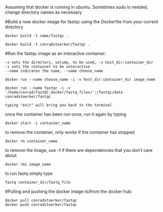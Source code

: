 Assuming that docker is running in ubuntu. 
Sometimes sudo is needed, change directory names as necessary

#Build a new docker image for fastqc using the Dockerfile from your current directory

	docker build -t name/fastqc .
	
	docker build -t conradstoerker/fastqc .

	
#Run the fastqc image as an interactive container:

	-v sets the directory, volume, to be used, -v host_dir:container_dir
	-i sets the container to be interactive
	--name indicates the name, --name choose_name

	docker run --name choose_name -i -v host_dir:container_dir image_name

	docker run --name fastqc -i -v '/home/conrad/fastQC_docker/fastq_files/':/fastqc/data conradstoerker/fastqc

	typing "exit" will bring you back to the terminal


once the container has been run once, run it again by typing

	docker start -i container_name
	
to remove the container, only works if the container has stopped

	docker rm container_name

to remove the image, use -f if there are dependencies that you don't care about

	docker rmi image_name
	

to run fastq simply type

	fastq container_dir/fastq_file


#Pulling and pushing the docker image to/from the docker hub:

	docker pull conradstoerker/fastqc
	docker push conradstoerker/fastqc
